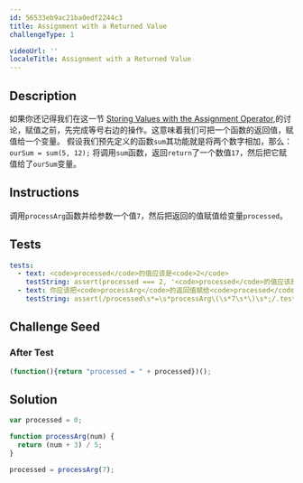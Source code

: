 ```yaml
---
id: 56533eb9ac21ba0edf2244c3
title: Assignment with a Returned Value
challengeType: 1

videoUrl: ''
localeTitle: Assignment with a Returned Value
---
```


## Description
<section id='description'>
如果你还记得我们在这一节 <a href="javascript-algorithms-and-data-structures/basic-javascript/storing-values-with-the-assignment-operator" target="_blank">Storing Values with the Assignment Operator</a>,的讨论，赋值之前，先完成等号右边的操作。这意味着我们可把一个函数的返回值，赋值给一个变量。
假设我们预先定义的函数<code>sum</code>其功能就是将两个数字相加，那么：
<code>ourSum = sum(5, 12);</code>
将调用<code>sum</code>函数，返回<code>return</code>了一个数值<code>17</code>，然后把它赋值给了<code>ourSum</code>变量。
</section>

## Instructions
<section id='instructions'>
调用<code>processArg</code>函数并给参数一个值<code>7</code>，然后把返回的值赋值给变量<code>processed</code>。
</section>

## Tests
<section id='tests'>

```yml
tests:
  - text: <code>processed</code>的值应该是<code>2</code>
    testString: assert(processed === 2, '<code>processed</code>的值应该是<code>2</code>');
  - text: 你应该把<code>processArg</code>的返回值赋给<code>processed</code>
    testString: assert(/processed\s*=\s*processArg\(\s*7\s*\)\s*;/.test(code), '你应该把<code>processArg</code>的返回值赋给<code>processed</code>');

```

</section>

## Challenge Seed
<section id='challengeSeed'>














### After Test

<div id='js-teardown'>

```js
(function(){return "processed = " + processed})();
```

</div>

</section>

## Solution
<section id='solution'>

```js
var processed = 0;

function processArg(num) {
  return (num + 3) / 5;
}

processed = processArg(7);
```

</section>
              